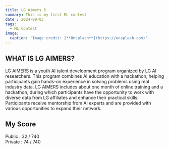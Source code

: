 ```yaml
---
title: LG Aimers 5
summary: This is my first ML contest
date : 2024-09-03
tags:
  - ML Contest
image:
  caption: 'Image credit: [**Unsplash**](https://unsplash.com)'
---
```


## WHAT IS LG AIMERS?
LG AIMERS is a youth AI talent development program organized by LG AI researchers. This program combines AI education with a hackathon, helping participants gain hands-on experience in solving problems using real industry data. LG AIMERS includes about one month of online training and a hackathon, during which participants have the opportunity to work with diverse data from LG affiliates and enhance their practical skills. Participants receive mentorship from AI experts and are provided with various opportunities to expand their network.


## My Score
Public : 32 / 740
</br>
Private : 74 / 740